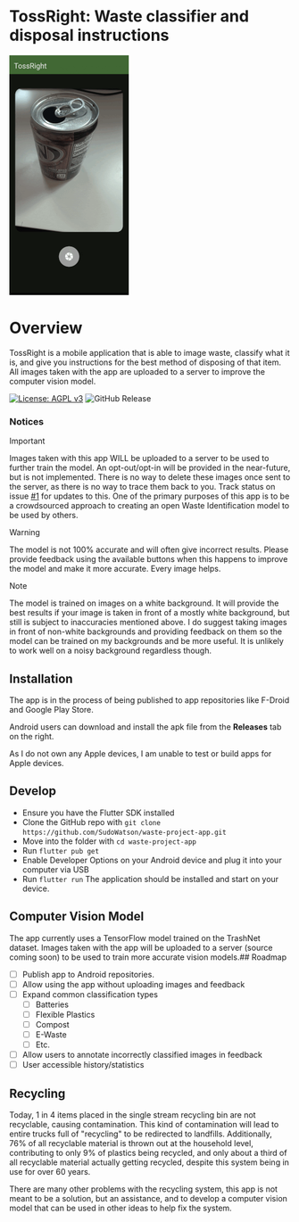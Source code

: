 # TossRight: Waste classifier and disposal instructions

![3 Screenshots of the app looping](./screenshots/screenshots.gif)

# Overview
TossRight is a mobile application that is able to image waste, classify what it is, and give you instructions for the best method of disposing of that item. All images taken with the app are uploaded to a server to improve the computer vision model.

[![License: AGPL v3](https://img.shields.io/badge/License-AGPL_v3-blue.svg)](https://www.gnu.org/licenses/agpl-3.0)  ![GitHub Release](https://img.shields.io/github/v/release/SudoWatson/tossright-app)


### Notices
> [!IMPORTANT]
> Images taken with this app WILL be uploaded to a server to be used to further train the model. An opt-out/opt-in will be provided in the near-future, but is not implemented. There is no way to delete these images once sent to the server, as there is no way to trace them back to you. Track status on issue [#1](https://github.com/SudoWatson/tossright-app/issues/1) for updates to this. One of the primary purposes of this app is to be a crowdsourced approach to creating an open Waste Identification model to be used by others.

> [!WARNING]
> The model is not 100% accurate and will often give incorrect results. Please provide feedback using the available buttons when this happens to improve the model and make it more accurate. Every image helps.

> [!NOTE]
> The model is trained on images on a white background. It will provide the best results if your image is taken in front of a mostly white background, but still is subject to inaccuracies mentioned above. I do suggest taking images in front of non-white backgrounds and providing feedback on them so the model can be trained on my backgrounds and be more useful. It is unlikely to work well on a noisy background regardless though.

## Installation
The app is in the process of being published to app repositories like F-Droid and Google Play Store.

Android users can download and install the apk file from the **Releases** tab on the right.

As I do not own any Apple devices, I am unable to test or build apps for Apple devices.

## Develop
- Ensure you have the Flutter SDK installed
- Clone the GitHub repo with `git clone https://github.com/SudoWatson/waste-project-app.git`
- Move into the folder with `cd waste-project-app`
- Run `flutter pub get`
- Enable Developer Options on your Android device and plug it into your computer via USB
- Run `flutter run`
The application should be installed and start on your device.

## Computer Vision Model
The app currently uses a TensorFlow model trained on the TrashNet dataset. Images taken with the app will be uploaded to a server (source coming soon) to be used to train more accurate vision models.## Roadmap

- [ ] Publish app to Android repositories.
- [ ] Allow using the app without uploading images and feedback
- [ ] Expand common classification types
    - [ ] Batteries
    - [ ] Flexible Plastics
    - [ ] Compost
    - [ ] E-Waste
    - [ ] Etc.
- [ ] Allow users to annotate incorrectly classified images in feedback
- [ ] User accessible history/statistics

## Recycling

Today, 1 in 4 items placed in the single stream recycling bin are not recyclable, causing contamination. This kind of contamination will lead to entire trucks full of "recycling" to be redirected to landfills. Additionally, 76% of all recyclable material is thrown out at the household level, contributing to only 9% of plastics being recycled, and only about a third of all recyclable material actually getting recycled, despite this system being in use for over 60 years.

There are many other problems with the recycling system, this app is not meant to be a solution, but an assistance, and to develop a computer vision model that can be used in other ideas to help fix the system.
